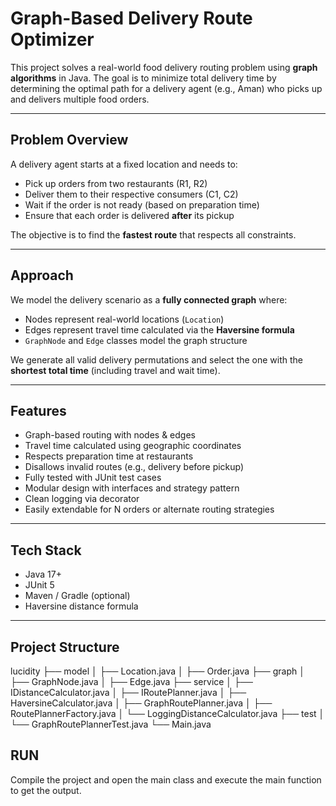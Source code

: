 # Graph-Based Delivery Route Optimizer

This project solves a real-world food delivery routing problem using **graph algorithms** in Java. The goal is to minimize total delivery time by determining the optimal path for a delivery agent (e.g., Aman) who picks up and delivers multiple food orders.

---

## Problem Overview

A delivery agent starts at a fixed location and needs to:
- Pick up orders from two restaurants (R1, R2)
- Deliver them to their respective consumers (C1, C2)
- Wait if the order is not ready (based on preparation time)
- Ensure that each order is delivered **after** its pickup

The objective is to find the **fastest route** that respects all constraints.

---

## Approach

We model the delivery scenario as a **fully connected graph** where:
- Nodes represent real-world locations (`Location`)
- Edges represent travel time calculated via the **Haversine formula**
- `GraphNode` and `Edge` classes model the graph structure

We generate all valid delivery permutations and select the one with the **shortest total time** (including travel and wait time).

---

## Features

- Graph-based routing with nodes & edges
- Travel time calculated using geographic coordinates
- Respects preparation time at restaurants
- Disallows invalid routes (e.g., delivery before pickup)
- Fully tested with JUnit test cases
- Modular design with interfaces and strategy pattern
- Clean logging via decorator
- Easily extendable for N orders or alternate routing strategies

---

## Tech Stack

- Java 17+
- JUnit 5
- Maven / Gradle (optional)
- Haversine distance formula

---

## Project Structure

lucidity
├── model
│   ├── Location.java
│   ├── Order.java
├── graph
│   ├── GraphNode.java
│   ├── Edge.java
├── service
│   ├── IDistanceCalculator.java
│   ├── IRoutePlanner.java
│   ├── HaversineCalculator.java
│   ├── GraphRoutePlanner.java
│   ├── RoutePlannerFactory.java
│   └── LoggingDistanceCalculator.java
├── test
│   └── GraphRoutePlannerTest.java
└── Main.java

## RUN

Compile the project and open the main class and execute the main function to get the output. 
